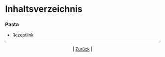 # Inhaltsverzeichnis

### Pasta

- Rezeptlink



------

<p align="center">| <a href="../index.md">Zurück</a> |</p>

